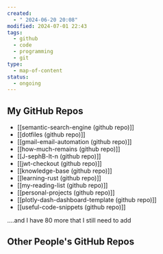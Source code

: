 ```yaml
---
created:
  - " 2024-06-20 20:08"
modified: 2024-07-01 22:43
tags:
  - github
  - code
  - programming
  - git
type:
  - map-of-content
status:
  - ongoing
---
```


## My GitHub Repos

* [[semantic-search-engine (github repo)]]
* [[dotfiles (github repo)]]
* [[gmail-email-automation (github repo)]]
* [[how-much-remains (github repo)]]
* [[J-sephB-lt-n (github repo)]]
* [[jwt-checkout (github repo)]]
* [[knowledge-base (github repo)]]
* [[learning-rust (github repo)]]
* [[my-reading-list (github repo)]]
* [[personal-projects (github repo)]]
* [[plotly-dash-dashboard-template (github repo)]]
* [[useful-code-snippets (github repo)]]

....and I have 80 more that I still need to add
## Other People's GitHub Repos